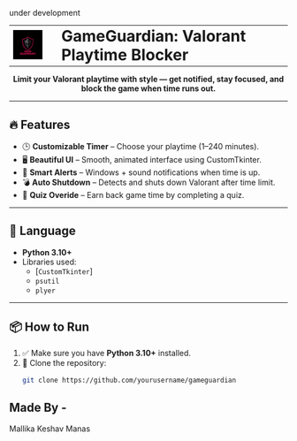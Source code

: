 under development
<table align="center">
  <tr>
    <td>
      <img src="https://github.com/NoobForge/Game-Guardian/blob/main/icon.png" alt="Logo" width="100"/>
    </td>
    <td>
      <h1 style="margin: 0; padding-left: 20px;">GameGuardian: Valorant Playtime Blocker</h1>
    </td>
  </tr>
</table>

<p align="center">
  <strong>Limit your Valorant playtime with style — get notified, stay focused, and block the game when time runs out.</strong>
</p>


---

## 🔥 Features

- 🕒 **Customizable Timer** – Choose your playtime (1–240 minutes).
- 🖥️ **Beautiful UI** – Smooth, animated interface using CustomTkinter.
- 🔔 **Smart Alerts** – Windows + sound notifications when time is up.
- 💣 **Auto Shutdown** – Detects and shuts down Valorant after time limit.
- 🧠 **Quiz Overide** – Earn back game time by completing a quiz.

---

## 🐍 Language

- **Python 3.10+**
- Libraries used:
  - [`CustomTkinter`]
  - `psutil`
  - `plyer`

---

## 📦 How to Run

1. ✅ Make sure you have **Python 3.10+** installed.
2. 📁 Clone the repository:
   ```bash
   git clone https://github.com/yourusername/gameguardian

## Made By -
   Mallika Keshav Manas

